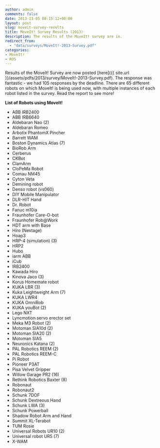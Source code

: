 ```yaml
---
author: admin
comments: false
date: 2013-11-05 08:15:12+00:00
layout: post
slug: moveit-survey-results
title: MoveIt! Survey Results (2013)
description: The results of the MoveIt! survey are in.
redirect_from:
  - "data/surveys/MoveIt!-2013-Survey.pdf"
categories:
- MoveIt!
- ROS
---
```


Results of the MoveIt! Survey are now posted [here]({{ site.url }}/assets/pdfs/2013/survey/MoveIt!-2013-Survey.pdf). The response was fantastic - we had 105 responses by the deadline. There are 65 different robots on which MoveIt! is being used now, with multiple instances of each robot listed in the survey. Read the report to see more!

**List of Robots using MoveIt!**

* ABB IRB2400
* ABB IRB6640
* Aldebaran Nao (2)
* Aldebaran Romeo
* Arbotix PhantomX Pincher
* Barrett WAM
* Boston Dynamics Atlas (7)
* BioRob Arm
* Cerberus
* CKBot
* ClamArm
* CloPeMa Robot
* Comau NM45
* Cyton Veta
* Demining robot
* Denso robot (vs060)
* DIY Mobile Manipulator
* DLR-HIT Hand
* Dr. Robot
* Fanuc m10ia
* Fraunhofer Care-O-bot
* Fraunhofer Rob@Work
* HDT arm with Base
* Hiro (Nextage)
* Hoap3
* HRP-4 (simulation) (3)
* HRP2
* Hubo
* iarm ABB
* iCub
* IRB2400
* Kawada Hiro
* Kinova Jaco (3)
* Korus Homemate robot
* KUKA LBR (3)
* Kuka Leightweight Arm (7)
* KUKA LWR4
* KUKA OmniRob
* KUKA youBot (2)
* Lego NXT
* Lyncmotion servo erector set
* Meka M3 Robot (2)
* Motoman SIA10d (2)
* Motoman SIA20 (2)
* Motoman SIA5
* Neuronics Katana (2)
* PAL Robotics REEM (2)
* PAL Robotics REEM-C
* Pi Robot
* Pioneer P3AT
* Pisa Velvet Gripper
* Willow Garage PR2 (16)
* Rethink Robotics Baxter (8)
* Robonaut
* Robonaut2
* Schunk 7DOF
* Schunk Dextreous Hand
* Schunk LWA (3)
* Schunk Powerball
* Shadow Robot Arm and Hand
* Summit XL-Terabot
* TUM Rosie
* Universal Robots UR10 (2)
* Universal robot UR5 (7)
* X-WAM
